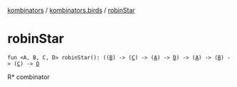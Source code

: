 [kombinators](../index.md) / [kombinators.birds](index.md) / [robinStar](./robin-star.md)

# robinStar

`fun <A, B, C, D> robinStar(): ((`[`B`](robin-star.md#B)`) -> (`[`C`](robin-star.md#C)`) -> (`[`A`](robin-star.md#A)`) -> `[`D`](robin-star.md#D)`) -> (`[`A`](robin-star.md#A)`) -> (`[`B`](robin-star.md#B)`) -> (`[`C`](robin-star.md#C)`) -> `[`D`](robin-star.md#D)

R* combinator

